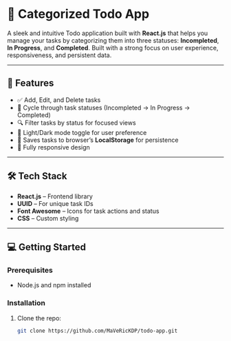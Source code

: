 # 📝 Categorized Todo App

A sleek and intuitive Todo application built with **React.js** that helps you manage your tasks by categorizing them into three statuses: **Incompleted**, **In Progress**, and **Completed**. Built with a strong focus on user experience, responsiveness, and persistent data.

---

## 🚀 Features

- ✅ Add, Edit, and Delete tasks
- 🔄 Cycle through task statuses (Incompleted → In Progress → Completed)
- 🔍 Filter tasks by status for focused views
- 🌙 Light/Dark mode toggle for user preference
- 💾 Saves tasks to browser’s **LocalStorage** for persistence
- 📱 Fully responsive design

---

## 🛠 Tech Stack

- **React.js** – Frontend library
- **UUID** – For unique task IDs
- **Font Awesome** – Icons for task actions and status
- **CSS** – Custom styling

---

## 💻 Getting Started

### Prerequisites

- Node.js and npm installed

### Installation

1. Clone the repo:

   ```bash
   git clone https://github.com/MaVeRicKDP/todo-app.git
